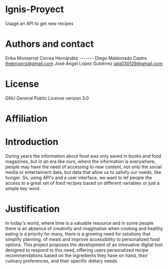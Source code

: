 # Ignis-Proyect
Usage an API to get new recipes

# Authors and contact
Erika Monserrat Correa Hernández -------
Diego Maldonado Castro thebrogrrs@gmail.com
José Ángel Loṕez Gutiérrez jalg030129@gmail.com
# License 
GNU General Public License version 3.0

# Affiliation

# Introduction 
During years the information about food was only saved in books and food magazines, but in an era like ours, where the information is everywhere, people may have the need of accessing to new content, not only the social media or entertaiment data, but data that allow us to satisfy our needs, like hunger. So, using API's and a user interface, we want to let people the access to a great set of food recipes based on different variables or just a simple key word. 

# Justification
In today's world, where time is a valuable resource and in some people there is an absence of creativity and imagination when cooking and healthy eating is a priority for many, there is a growing need for solutions that simplify planning. of meals and improve accessibility to personalized food options. This project proposes the development of an innovative digital tool designed to respond to this need, offering users personalized recipe recommendations based on the ingredients they have on hand, their culinary preferences, and their specific dietary needs.



